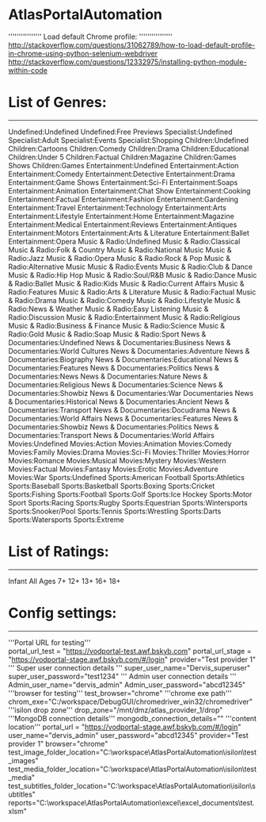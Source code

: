 # AtlasPortalAutomation

''''''''''''''''
Load default Chrome profile:
''''''''''''''''
http://stackoverflow.com/questions/31062789/how-to-load-default-profile-in-chrome-using-python-selenium-webdriver
http://stackoverflow.com/questions/12332975/installing-python-module-within-code

# List of Genres:
--------------------------------------
Undefined:Undefined
Undefined:Free Previews
Specialist:Undefined
Specialist:Adult
Specialist:Events
Specialist:Shopping
Children:Undefined
Children:Cartoons
Children:Comedy
Children:Drama
Children:Educational
Children:Under 5
Children:Factual
Children:Magazine
Children:Games Shows
Children:Games
Entertainment:Undefined
Entertainment:Action
Entertainment:Comedy
Entertainment:Detective
Entertainment:Drama
Entertainment:Game Shows
Entertainment:Sci-Fi
Entertainment:Soaps
Entertainment:Animation
Entertainment:Chat Show
Entertainment:Cooking
Entertainment:Factual
Entertainment:Fashion
Entertainment:Gardening
Entertainment:Travel
Entertainment:Technology
Entertainment:Arts
Entertainment:Lifestyle
Entertainment:Home
Entertainment:Magazine
Entertainment:Medical
Entertainment:Reviews
Entertainment:Antiques
Entertainment:Motors
Entertainment:Arts & Literature
Entertainment:Ballet
Entertainment:Opera
Music & Radio:Undefined
Music & Radio:Classical
Music & Radio:Folk & Country
Music & Radio:National Music
Music & Radio:Jazz
Music & Radio:Opera
Music & Radio:Rock & Pop
Music & Radio:Alternative Music
Music & Radio:Events
Music & Radio:Club & Dance
Music & Radio:Hip Hop
Music & Radio:Soul/R&B
Music & Radio:Dance
Music & Radio:Ballet
Music & Radio:Kids
Music & Radio:Current Affairs
Music & Radio:Features
Music & Radio:Arts & Literature
Music & Radio:Factual
Music & Radio:Drama
Music & Radio:Comedy
Music & Radio:Lifestyle
Music & Radio:News & Weather
Music & Radio:Easy Listening
Music & Radio:Discussion
Music & Radio:Entertainment
Music & Radio:Religious
Music & Radio:Business & Finance
Music & Radio:Science
Music & Radio:Gold
Music & Radio:Soap
Music & Radio:Sport
News & Documentaries:Undefined
News & Documentaries:Business
News & Documentaries:World Cultures
News & Documentaries:Adventure
News & Documentaries:Biography
News & Documentaries:Educational
News & Documentaries:Features
News & Documentaries:Politics
News & Documentaries:News
News & Documentaries:Nature
News & Documentaries:Religious
News & Documentaries:Science
News & Documentaries:Showbiz
News & Documentaries:War Documentaries
News & Documentaries:Historical
News & Documentaries:Ancient
News & Documentaries:Transport
News & Documentaries:Docudrama
News & Documentaries:World Affairs
News & Documentaries:Features
News & Documentaries:Showbiz
News & Documentaries:Politics
News & Documentaries:Transport
News & Documentaries:World Affairs
Movies:Undefined
Movies:Action
Movies:Animation
Movies:Comedy
Movies:Family
Movies:Drama
Movies:Sci-Fi
Movies:Thriller
Movies:Horror
Movies:Romance
Movies:Musical
Movies:Mystery
Movies:Western
Movies:Factual
Movies:Fantasy
Movies:Erotic
Movies:Adventure
Movies:War
Sports:Undefined
Sports:American Football
Sports:Athletics
Sports:Baseball
Sports:Basketball
Sports:Boxing
Sports:Cricket
Sports:Fishing
Sports:Football
Sports:Golf
Sports:Ice Hockey
Sports:Motor Sport
Sports:Racing
Sports:Rugby
Sports:Equestrian
Sports:Wintersports
Sports:Snooker/Pool
Sports:Tennis
Sports:Wrestling
Sports:Darts
Sports:Watersports
Sports:Extreme


# List of Ratings:
--------------------------------------
Infant
All Ages
7+
12+
13+
16+
18+

# Config settings:
-----------------------------------------------
'''Portal URL for testing'''    
portal_url_test = "https://vodportal-test.awf.bskyb.com"
portal_url_stage = "https://vodportal-stage.awf.bskyb.com/#/login"
provider="Test provider 1"
'''
Super user connection details
'''
super_user_name="Dervis_superuser"
super_user_password="test1234"
'''
Admin user connection details
'''
Admin_user_name="dervis_admin"
Admin_user_password="abcd12345"
'''browser for testing'''
test_browser="chrome"
'''chrome exe path'''
chrom_exe="C:/workspace/DebugGUI/chromedriver_win32/chromedriver"
'''isilon drop zone'''
drop_zone="/mnt/dmz/atlas_provider_1/drop"
'''MongoDB connection details'''
mongodb_connection_details=""
'''content location'''
portal_url = "https://vodportal-stage.awf.bskyb.com/#/login"
user_name="dervis_admin"
user_password="abcd12345"
provider="Test provider 1"
browser="chrome"
test_image_folder_location="C:\workspace\AtlasPortalAutomation\isilon\test_images"
test_media_folder_location="C:\workspace\AtlasPortalAutomation\isilon\test_media"
test_subtitles_folder_location="C:\workspace\AtlasPortalAutomation\isilon\subtitles"
reports="C:\workspace\AtlasPortalAutomation\excel\excel_documents\test.xlsm"